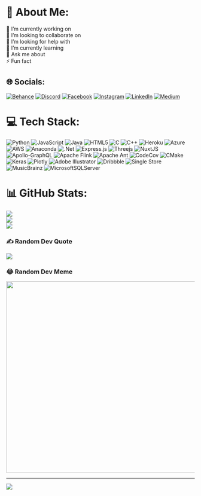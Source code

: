 # 💫 About Me:
🔭 I’m currently working on<br>👯 I’m looking to collaborate on<br>🤝 I’m looking for help with<br>🌱 I’m currently learning<br>💬 Ask me about<br>⚡ Fun fact


## 🌐 Socials:
[![Behance](https://img.shields.io/badge/Behance-1769ff?logo=behance&logoColor=white)](https://behance.net/DF) [![Discord](https://img.shields.io/badge/Discord-%237289DA.svg?logo=discord&logoColor=white)](https://discord.gg/DDDDDDD) [![Facebook](https://img.shields.io/badge/Facebook-%231877F2.svg?logo=Facebook&logoColor=white)](https://facebook.com/DDDDD) [![Instagram](https://img.shields.io/badge/Instagram-%23E4405F.svg?logo=Instagram&logoColor=white)](https://instagram.com/DDDDDDDD) [![LinkedIn](https://img.shields.io/badge/LinkedIn-%230077B5.svg?logo=linkedin&logoColor=white)](https://linkedin.com/in/DDDDD) [![Medium](https://img.shields.io/badge/Medium-12100E?logo=medium&logoColor=white)](https://medium.com/@DDDDDDDD) 

# 💻 Tech Stack:
![Python](https://img.shields.io/badge/python-3670A0?style=flat&logo=python&logoColor=ffdd54) ![JavaScript](https://img.shields.io/badge/javascript-%23323330.svg?style=flat&logo=javascript&logoColor=%23F7DF1E) ![Java](https://img.shields.io/badge/java-%23ED8B00.svg?style=flat&logo=java&logoColor=white) ![HTML5](https://img.shields.io/badge/html5-%23E34F26.svg?style=flat&logo=html5&logoColor=white) ![C](https://img.shields.io/badge/c-%2300599C.svg?style=flat&logo=c&logoColor=white) ![C++](https://img.shields.io/badge/c++-%2300599C.svg?style=flat&logo=c%2B%2B&logoColor=white) ![Heroku](https://img.shields.io/badge/heroku-%23430098.svg?style=flat&logo=heroku&logoColor=white) ![Azure](https://img.shields.io/badge/azure-%230072C6.svg?style=flat&logo=azure-devops&logoColor=white) ![AWS](https://img.shields.io/badge/AWS-%23FF9900.svg?style=flat&logo=amazon-aws&logoColor=white) ![Anaconda](https://img.shields.io/badge/Anaconda-%2344A833.svg?style=flat&logo=anaconda&logoColor=white) ![.Net](https://img.shields.io/badge/.NET-5C2D91?style=flat&logo=.net&logoColor=white) ![Express.js](https://img.shields.io/badge/express.js-%23404d59.svg?style=flat&logo=express&logoColor=%2361DAFB) ![Threejs](https://img.shields.io/badge/threejs-black?style=flat&logo=three.js&logoColor=white) ![NuxtJS](https://img.shields.io/badge/Nuxt-black?style=flat&logo=nuxt.js&logoColor=white) ![Apollo-GraphQL](https://img.shields.io/badge/-ApolloGraphQL-311C87?style=flat&logo=apollo-graphql) ![Apache Flink](https://img.shields.io/badge/Apache%20Flink-E6526F?style=flat&logo=Apache%20Flink&logoColor=white) ![Apache Ant](https://img.shields.io/badge/Apache%20Ant-A81C7D?style=flat&logo=Apache%20Ant&logoColor=white) ![CodeCov](https://img.shields.io/badge/codecov-%23ff0077.svg?style=flat&logo=codecov&logoColor=white) ![CMake](https://img.shields.io/badge/CMake-%23008FBA.svg?style=flat&logo=cmake&logoColor=white) ![Keras](https://img.shields.io/badge/Keras-%23D00000.svg?style=flat&logo=Keras&logoColor=white) ![Plotly](https://img.shields.io/badge/Plotly-%233F4F75.svg?style=flat&logo=plotly&logoColor=white) ![Adobe Illustrator](https://img.shields.io/badge/adobeillustrator-%23FF9A00.svg?style=flat&logo=adobeillustrator&logoColor=white) ![Dribbble](https://img.shields.io/badge/Dribbble-EA4C89?style=flat&logo=dribbble&logoColor=white) ![Single Store](https://img.shields.io/badge/Single%20Store-AA00FF?style=flat&logo=singlestore&logoColor=white) ![MusicBrainz](https://img.shields.io/badge/Musicbrainz-EB743B?style=flat&logo=musicbrainz&logoColor=BA478F) ![MicrosoftSQLServer](https://img.shields.io/badge/Microsoft%20SQL%20Sever-CC2927?style=flat&logo=microsoft%20sql%20server&logoColor=white)
# 📊 GitHub Stats:
![](https://github-readme-stats.vercel.app/api?username=Datapro-pavan&theme=algolia&hide_border=true&include_all_commits=true&count_private=false)<br/>
![](https://github-readme-streak-stats.herokuapp.com/?user=Datapro-pavan&theme=algolia&hide_border=true)<br/>
![](https://github-readme-stats.vercel.app/api/top-langs/?username=Datapro-pavan&theme=algolia&hide_border=true&include_all_commits=true&count_private=false&layout=compact)

### ✍️ Random Dev Quote
![](https://quotes-github-readme.vercel.app/api?type=horizontal&theme=merko)

### 😂 Random Dev Meme
<img src="https://rm.up.railway.app/" width="512px"/>

---
[![](https://visitcount.itsvg.in/api?id=Datapro-pavan&icon=2&color=1)](https://visitcount.itsvg.in)

<!-- Proudly created with GPRM ( https://gprm.itsvg.in ) -->
